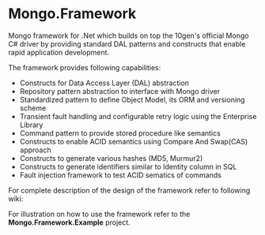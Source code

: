 Mongo.Framework
===============

Mongo framework for .Net which builds on top the 10gen's official Mongo C# driver by providing standard DAL patterns and constructs that enable rapid application development.

The framework provides following capabilities:
- Constructs for Data Access Layer (DAL) abstraction
- Repository pattern abstraction to interface with Mongo driver
- Standardized pattern to define Object Model, its ORM and versioning scheme
- Transient fault handling and configurable retry logic using the Enterprise Library
- Command pattern to provide stored procedure like semantics
- Constructs to enable ACID semantics using Compare And Swap(CAS) approach
- Constructs to generate various hashes (MD5, Murmur2)
- Constructs to generate identifiers similar to Identity column in SQL
- Fault injection framework to test ACID sematics of commands

For complete description of the design of the framework refer to following wiki:


For illustration on how to use the framework refer to the **Mongo.Framework.Example** project.
